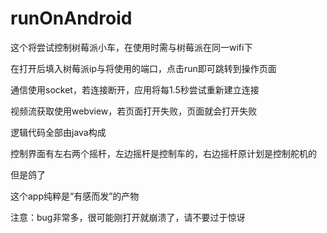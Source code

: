 # runOnAndroid
这个将尝试控制树莓派小车，在使用时需与树莓派在同一wifi下

在打开后填入树莓派ip与将使用的端口，点击run即可跳转到操作页面

通信使用socket，若连接断开，应用将每1.5秒尝试重新建立连接

视频流获取使用webview，若页面打开失败，页面就会打开失败

逻辑代码全部由java构成

控制界面有左右两个摇杆，左边摇杆是控制车的，右边摇杆原计划是控制舵机的

但是鸽了

这个app纯粹是“有感而发”的产物

注意：bug非常多，很可能刚打开就崩溃了，请不要过于惊讶
